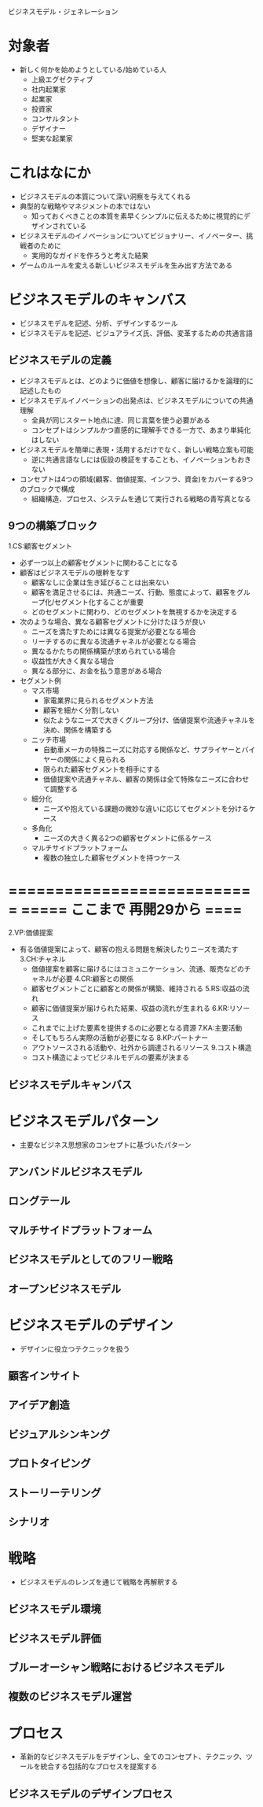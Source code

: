 ビジネスモデル・ジェネレーション

# 対象者
- 新しく何かを始めようとしている/始めている人
    - 上級エグゼクティブ
    - 社内起業家
    - 起業家
    - 投資家
    - コンサルタント
    - デザイナー
    - 堅実な起業家



# これはなにか
- ビジネスモデルの本質について深い洞察を与えてくれる
- 典型的な戦略やマネジメントの本ではない
    - 知っておくべきことの本質を素早くシンプルに伝えるために視覚的にデザインされている
- ビジネスモデルのイノベーションについてビジョナリー、イノベーター、挑戦者のために
    - 実用的なガイドを作ろうと考えた結果
- ゲームのルールを変える新しいビジネスモデルを生み出す方法である



# ビジネスモデルのキャンバス

- ビジネスモデルを記述、分析、デザインするツール
- ビジネスモデルを記述、ビジュアライズ氏、評価、変革するための共通言語

ビジネスモデルの定義
---
- ビジネスモデルとは、どのように価値を想像し、顧客に届けるかを論理的に記述したもの
- ビジネスモデルイノベーションの出発点は、ビジネスモデルについての共通理解
    - 全員が同じスタート地点に達、同じ言葉を使う必要がある
    - コンセプトはシンプルかつ直感的に理解手できる一方で、あまり単純化はしない
- ビジネスモデルを簡単に表現・活用するだけでなく、新しい戦略立案も可能
    - 逆に共通言語なしには仮設の検証をすることも、イノベーションもおきない
- コンセプトは4つの領域(顧客、価値提案、インフラ、資金)をカバーする9つのブロックで構成
    - 組織構造、プロセス、システムを通じて実行される戦略の青写真となる

9つの構築ブロック
---
1.CS:顧客セグメント
- 必ず一つ以上の顧客セグメントに関わることになる
- 顧客はビジネスモデルの根幹をなす
    - 顧客なしに企業は生き延びることは出来ない
    - 顧客を満足させるには、共通ニーズ、行動、態度によって、顧客をグループ化/セグメント化することが重要
    - どのセグメントに関わり、どのセグメントを無視するかを決定する
- 次のような場合、異なる顧客セグメントに分けたほうが良い
    - ニーズを満たすためには異なる提案が必要となる場合
    - リーチするのに異なる流通チャネルが必要となる場合
    - 異なるかたちの関係構築が求められている場合
    - 収益性が大きく異なる場合
    - 異なる部分に、お金を払う意思がある場合
- セグメント例
    - マス市場
        - 家電業界に見られるセグメント方法
        - 顧客を細かく分割しない
        - 似たようなニーズで大きくグループ分け、価値提案や流通チャネルを決め、関係を構築する
    - ニッチ市場
        - 自動車メーカの特殊ニーズに対応する関係など、サプライヤーとバイヤーの関係によく見られる
        - 限られた顧客セグメントを相手にする
        - 価値提案や流通チャネル、顧客の関係は全て特殊なニーズに合わせて調整する
    - 細分化
        - ニーズや抱えている課題の微妙な違いに応じてセグメントを分けるケース
    - 多角化
        - ニーズの大きく異る2つの顧客セグメントに係るケース
    - マルチサイドプラットフォーム
        - 複数の独立した顧客セグメントを持つケース

===========================
===== ここまで 再開29から ====
===========================


2.VP:価値提案
- 有る価値提案によって、顧客の抱える問題を解決したりニーズを満たす
3.CH:チャネル
    - 価値提案を顧客に届けるにはコミュニケーション、流通、販売などのチャネルが必要
4.CR:顧客との関係
    - 顧客セグメントごとに顧客との関係が構築、維持される
5.RS:収益の流れ
    - 顧客に価値提案が届けられた結果、収益の流れが生まれる
6.KR:リソース
    - これまでに上げた要素を提供するのに必要となる資源
7.KA:主要活動
    - そしてもちろん実際の活動が必要になる
8.KP:パートナー
    - アウトソースされる活動や、社外から調達されるリソース
9.コスト構造
    - コスト構造によってビジネルモデルの要素が決まる

ビジネスモデルキャンバス
---


# ビジネスモデルパターン
- 主要なビジネス思想家のコンセプトに基づいたパターン

アンバンドルビジネスモデル
---

ロングテール
---

マルチサイドプラットフォーム
---

ビジネスモデルとしてのフリー戦略
---

オープンビジネスモデル
---


# ビジネスモデルのデザイン
- デザインに役立つテクニックを扱う

顧客インサイト
---

アイデア創造
---

ビジュアルシンキング
---

プロトタイピング
---

ストーリーテリング
---

シナリオ
---


# 戦略
-  ビジネスモデルのレンズを通じて戦略を再解釈する

ビジネスモデル環境
---

ビジネスモデル評価
---

ブルーオーシャン戦略におけるビジネスモデル
---


複数のビジネスモデル運営
---


# プロセス
- 革新的なビジネスモデルをデザインし、全てのコンセプト、テクニック、ツールを統合する包括的なプロセスを提案する

ビジネスモデルのデザインプロセス
---

